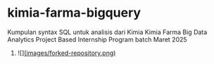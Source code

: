 # kimia-farma-bigquery
Kumpulan syntax SQL untuk analisis dari Kimia Kimia Farma Big Data Analytics Project Based Internship Program batch Maret 2025
1.   ![][(images/forked-repository.png)](https://github.com/nungkyadw/kimia-farma-bigquery/blob/main/kimia_farma_analysis.sql)
